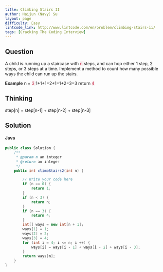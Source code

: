 ```yaml
---
title: Climbing Stairs II
author: Haijun (Navy) Su
layout: page
difficulty: Easy
lintcode_link: http://www.lintcode.com/en/problem/climbing-stairs-ii/
tags: [Cracking The Coding Interview]
---
```

## Question
A child is running up a staircase with <span style="color: #C72541; background: #F9F2F4;">n </span>steps, and can hop either 1 step, 2 steps, or 3 steps at a time. Implement a method to count how many possible ways the child can run up the stairs.

**Example**
n = <span style="color: #C72541; background: #F9F2F4;">3 </span>
1+1+1=2+1=1+2=3=3
return <span style="color: #C72541; background: #F9F2F4;">4 </span>

## Thinking
step[n] = step[n-1] + step[n-2] + step[n-3]

## Solution
#### Java
~~~ java 
public class Solution {
    /**
     * @param n an integer
     * @return an integer
     */
    public int climbStairs2(int n) {

        // Write your code here
        if (n == 0) {
            return 1;
        }
        if (n < 3) {
            return n;
        }
        if (n == 3) {
            return 4;
        }
        int[] ways = new int[n + 1];
        ways[1] = 1;
        ways[2] = 2;
        ways[3] = 4;
        for (int i = 4; i <= n; i ++) {
            ways[i] = ways[i - 1] + ways[i - 2] + ways[i - 3];
        }
        return ways[n];
    }
}
~~~
